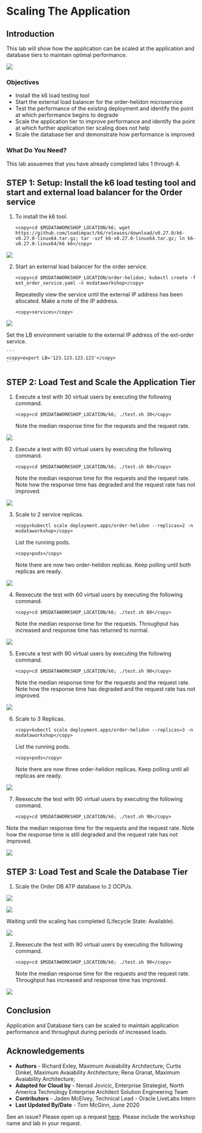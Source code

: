 # Scaling The Application
## Introduction

This lab will show how the application can be scaled at the application and database tiers to maintain optimal performance.

![](images/architecture.png " ")

### Objectives
-   Install the k6 load testing tool
-   Start the external load balancer for the order-helidon microservice
-   Test the performance of the existing deployment and identify the point at which performance begins to degrade
-   Scale the application tier to improve performance and identify the point at which further application tier scaling does not help
-   Scale the database tier and demonstrate how performance is improved

### What Do You Need?

This lab assuemes that you have already completed labs 1 through 4.

## **STEP 1**: Setup: Install the k6 load testing tool and start and external load balancer for the Order service

1. To install the k6 tool.

    ```
    <copy>cd $MSDATAWORKSHOP_LOCATION/k6; wget https://github.com/loadimpact/k6/releases/download/v0.27.0/k6-v0.27.0-linux64.tar.gz; tar -xzf k6-v0.27.0-linux64.tar.gz; ln k6-v0.27.0-linux64/k6 k6</copy>
    ```

![](images/install-k6.png " ")

2. Start an external load balancer for the order service.

    ```
    <copy>cd $MSDATAWORKSHOP_LOCATION/order-helidon; kubectl create -f ext_order_service.yaml -n msdataworkshop</copy>
    ```

    Repeatedly view the service until the external IP address has been allocated.  Make a note of the IP address.

    ```
    <copy>services</copy>
    ```

![](images/ext-order-address.png " ")

   Set the LB environment variable to the external IP address of the ext-order service.

    ```
    <copy>export LB='123.123.123.123'</copy>
    ```

## **STEP 2**: Load Test and Scale the Application Tier

1. Execute a test with 30 virtual users by executing the following command.
 
    ```
    <copy>cd $MSDATAWORKSHOP_LOCATION/k6; ./test.sh 30</copy>
    ```

   Note the median response time for the requests and the request rate.

![](images/30vus1replica.png " ")

2. Execute a test with 60 virtual users by executing the following command.
 
    ```
    <copy>cd $MSDATAWORKSHOP_LOCATION/k6; ./test.sh 60</copy>
    ```

   Note the median response time for the requests and the request rate.  Note how the response time has degraded and the request rate has not improved.

![](images/60vus1replica.png " ")

3. Scale to 2 service replicas.
 
    ```
    <copy>kubectl scale deployment.apps/order-helidon --replicas=2 -n msdataworkshop</copy>
    ```
 
   List the running pods.
 
    ```
    <copy>pods</copy>
    ```

   Note there are now two order-helidon replicas.  Keep polling until both replicas are ready.

![](images/2replicas.png " ")

4. Reexecute the test with 60 virtual users by executing the following command.
 
    ```
    <copy>cd $MSDATAWORKSHOP_LOCATION/k6; ./test.sh 60</copy>
    ```

   Note the median response time for the requests.  Throughput has increased and response time has returned to normal.

![](images/60vus2replica.png " ")

5. Execute a test with 90 virtual users by executing the following command.
 
    ```
    <copy>cd $MSDATAWORKSHOP_LOCATION/k6; ./test.sh 90</copy>
    ```

   Note the median response time for the requests and the request rate.  Note how the response time has degraded and the request rate has not improved.

![](images/90vus2replica.png " ")

6. Scale to 3 Replicas.
 
    ```
    <copy>kubectl scale deployment.apps/order-helidon --replicas=3 -n msdataworkshop</copy>
    ```
 
   List the running pods.
 
    ```
    <copy>pods</copy>
    ```

   Note there are now three order-helidon replicas.  Keep polling until all replicas are ready.

![](images/3replicas.png " ")

7. Reexecute the test with 90 virtual users by executing the following command.

    ```
    <copy>cd $MSDATAWORKSHOP_LOCATION/k6; ./test.sh 90</copy>
    ```

  Note the median response time for the requests and the request rate.  Note how the response time is still degraded and the request rate has not improved.

![](images/90vus3replica1dbocpu.png " ")

## **STEP 3**: Load Test and Scale the Database Tier

1. Scale the Order DB ATP database to 2 OCPUs.

![](images/ScaleTo2dbocpuScreen1.png " ")

![](images/ScaleTo2dbocpuScreen2.png " ")

   Waiting until the scaling has completed (Lifecycle State: Available).

![](images/ScaleTo2dbocpuScreen3.png " ")

2. Reexecute the test with 90 virtual users by executing the following command.

    ```
    <copy>cd $MSDATAWORKSHOP_LOCATION/k6; ./test.sh 90</copy>
    ```

   Note the median response time for the requests and the request rate.  Throughput has increased and response time has improved.

![](images/90vus3replica2dbocpu.png " ")

## Conclusion

Application and Database tiers can be scaled to maintain application performance and throughput during periods of increased loads.

## Acknowledgements
* **Authors** - Richard Exley, Maximum Avaiability Architecture; Curtis Dinkel, Maximum Avaiability Architecture; Rena Granat, Maximum Avaiability Architecture;
* **Adapted for Cloud by** -  Nenad Jovicic, Enterprise Strategist, North America Technology Enterprise Architect Solution Engineering Team
* **Contributors** - Jaden McElvey, Technical Lead - Oracle LiveLabs Intern
* **Last Updated By/Date** - Tom McGinn, June 2020

See an issue?  Please open up a request [here](https://github.com/oracle/learning-library/issues).   Please include the workshop name and lab in your request.
